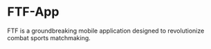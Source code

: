 # FTF-App
FTF is a groundbreaking mobile application designed to revolutionize combat sports matchmaking.
